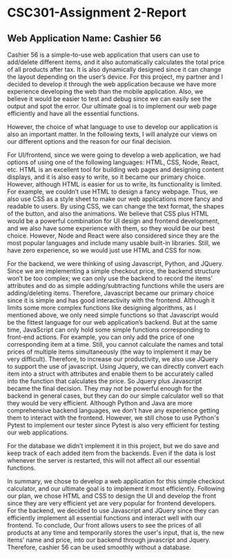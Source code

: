 # CSC301-Assignment 2-Report
## Web Application Name: Cashier 56

Cashier 56 is a simple-to-use web application that users can use to add/delete different items, and it also automatically calculates the total price of all products after tax. It is also dynamically designed since it can change the layout depending on the user’s device. For this project, my partner and I decided to develop it through the web application because we have more experience developing the web than the mobile application. Also, we believe it would be easier to test and debug since we can easily see the output and spot the error. Our ultimate goal is to implement our web page efficiently and have all the essential functions.


However, the choice of what language to use to develop our application is also an important matter. In the following texts, I will analyze our views on our different options and the reason for our final decision.


For UI/frontend, since we were going to develop a web application, we had options of using one of the following languages: HTML, CSS, Node, React, etc. HTML is an excellent tool for building web pages and designing content displays, and it is also easy to write, so it became our primary choice. However, although HTML is easier for us to write, its functionality is limited. For example, we couldn’t use HTML to design a fancy webpage. Thus, we also use CSS as a style sheet to make our web applications more fancy and readable to users. By using CSS, we can change the text format, the shapes of the button, and also the animations. We believe that CSS plus HTML would be a powerful combination for UI design and frontend development, and we also have some experience with them, so they would be our best choice. However, Node and React were also considered since they are the most popular languages and include many usable built-in libraries. Still, we have zero experience, so we would just use HTML and CSS for now.


For the backend, we were thinking of using Javascript, Python, and JQuery. Since we are implementing a simple checkout price, the backend structure won’t be too complex; we can only use the backend to record the items’ attributes and do as simple adding/subtracting functions while the users are adding/deleting items. Therefore, Javascript became our primary choice since it is simple and has good interactivity with the frontend. Although it limits some more complex functions like designing algorithms, as I mentioned above, we only need simple functions so that Javascript would be the fittest language for our web application’s backend. But at the same time, JavaScript can only hold some simple functions corresponding to front-end actions. For example, you can only add the price of one corresponding item at a time. Still, you cannot calculate the names and total prices of multiple items simultaneously (the way to implement it may be very difficult). Therefore, to increase our productivity, we also use JQuery to support the use of javascript. Using Jquery, we can directly convert each item into a struct with attributes and enable them to be accurately called into the function that calculates the price. So Jquery plus Javascript became the final decision. They may not be powerful enough for the backend in general cases, but they can do our simple calculator well so that they would be very efficient. Although Python and Java are more comprehensive backend languages, we don't have any experience getting them to interact with the frontend. However, we still chose to use Python's Pytest to implement our tester since Pytest is also very efficient for testing our web applications.


For the database we didn’t implement it in this project, but we do save and keep track of each added item from the backends. Even if the data is lost whenever the server is restarted, this will not affect all our essential functions.


In summary, we chose to develop a web application for this simple checkout calculator, and our ultimate goal is to implement it most efficiently. Following our plan, we chose HTML and CSS to design the UI and develop the front since they are very efficient yet are very popular for frontend developers. For the backend, we decided to use Javascript and JQuery since they can efficiently implement all essential functions and interact well with our frontend. To conclude, Our front allows users to see the prices of all products at any time and temporarily stores the user's input, that is, the new items’ name and price, into our backend through javascript and Jquery. Therefore, cashier 56 can be used smoothly without a database.
